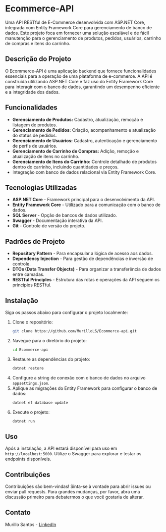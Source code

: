 # Ecommerce-API

Uma API RESTful de E-Commerce desenvolvida com ASP.NET Core, integrada com Entity Framework Core para gerenciamento de banco de dados. Este projeto foca em fornecer uma solução escalável e de fácil manutenção para o gerenciamento de produtos, pedidos, usuários, carrinho de compras e itens do carrinho.


## Descrição do Projeto
O Ecommerce-API é uma aplicação backend que fornece funcionalidades essenciais para a operação de uma plataforma de e-commerce. A API é construída utilizando ASP.NET Core e faz uso do Entity Framework Core para interagir com o banco de dados, garantindo um desempenho eficiente e a integridade dos dados.

## Funcionalidades
- **Gerenciamento de Produtos:** Cadastro, atualização, remoção e listagem de produtos.
- **Gerenciamento de Pedidos:** Criação, acompanhamento e atualização do status de pedidos.
- **Gerenciamento de Usuários:** Cadastro, autenticação e gerenciamento de perfis de usuários.
- **Gerenciamento de Carrinho de Compras:** Adição, remoção e atualização de itens no carrinho.
- **Gerenciamento de Itens do Carrinho:** Controle detalhado de produtos dentro do carrinho, incluindo quantidades e preços.
- Integração com banco de dados relacional via Entity Framework Core.

## Tecnologias Utilizadas
- **ASP.NET Core** - Framework principal para o desenvolvimento da API.
- **Entity Framework Core** - Utilizado para a comunicação com o banco de dados.
- **SQL Server** - Opção de bancos de dados utilizado.
- **Swagger** - Documentação interativa da API.
- **Git** - Controle de versão do projeto.

## Padrões de Projeto
- **Repository Pattern** - Para encapsular a lógica de acesso aos dados.
- **Dependency Injection** - Para gestão de dependências e inversão de controle.
- **DTOs (Data Transfer Objects)** - Para organizar a transferência de dados entre camadas.
- **RESTful Principles** - Estrutura das rotas e operações da API seguem os princípios RESTful.

## Instalação
Siga os passos abaixo para configurar o projeto localmente:

1. Clone o repositório:
    ```bash
    git clone https://github.com/MurilloLS/Ecommerce-api.git
    ```
2. Navegue para o diretório do projeto:
    ```bash
    cd Ecommerce-api
    ```
3. Restaure as dependências do projeto:
    ```bash
    dotnet restore
    ```
4. Configure a string de conexão com o banco de dados no arquivo `appsettings.json`.
5. Aplique as migrações do Entity Framework para configurar o banco de dados:
    ```bash
    dotnet ef database update
    ```
6. Execute o projeto:
    ```bash
    dotnet run
    ```

## Uso
Após a instalação, a API estará disponível para uso em `http://localhost:5000`. Utilize o Swagger para explorar e testar os endpoints disponíveis.

## Contribuições
Contribuições são bem-vindas! Sinta-se à vontade para abrir issues ou enviar pull requests. Para grandes mudanças, por favor, abra uma discussão primeiro para debatermos o que você gostaria de alterar.

## Contato
Murillo Santos - [LinkedIn](https://linkedin.com/in/murillo-santos1)

